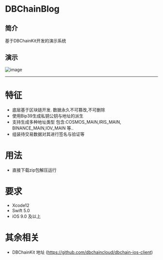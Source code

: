 # DBChainBlog
## 简介
基于DBChainKit开发的演示系统

## 演示
![image](https://github.com/Ann-iOS/DBChainBlog/blob/master/DBChainBlog/fonov-xihdu.gif)
***

# 特征
* 底层基于区块链开发. 数据永久不可篡改,不可删除
* 使用Bip39生成私钥公钥与地址的派生
* 支持生成多种地址类型 包含:COSMOS_MAIN,IRIS_MAIN, BINANCE_MAIN,IOV_MAIN 等..
* 组装待交易数据对其进行签名与验证等

# 用法
* 直接下载zip包解压运行

# 要求
* Xcode12
* Swift 5.0
* iOS 9.0 及以上

# 其余相关
* DBChainKit 地址 (https://github.com/dbchaincloud/dbchain-ios-client)
